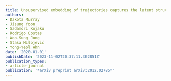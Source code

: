 ```yaml
---
title: Unsupervised embedding of trajectories captures the latent structure of mobility
authors:
- Dakota Murray
- Jisung Yoon
- Sadamori Kojaku
- Rodrigo Costas
- Woo-Sung Jung
- Staša Milojević
- Yong-Yeol Ahn
date: '2020-01-01'
publishDate: '2023-11-02T20:37:11.362851Z'
publication_types:
- article-journal
publication: '*arXiv preprint arXiv:2012.02785*'
---
```

